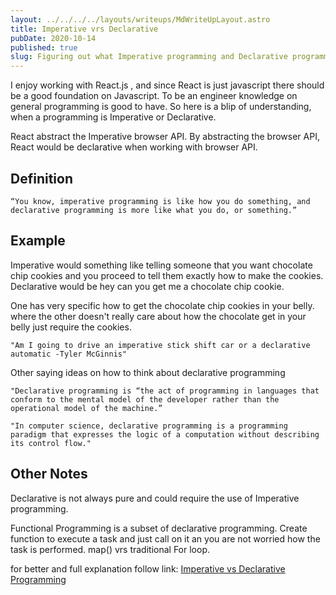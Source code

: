 ```yaml
---
layout: ../../../../layouts/writeups/MdWriteUpLayout.astro
title: Imperative vrs Declarative
pubDate: 2020-10-14
published: true
slug: Figuring out what Imperative programming and Declarative programming
---
```


I enjoy working with React.js , and since React is just javascript there should be a good foundation on Javascript. To be an engineer knowledge on general programming is good to have. So here is a blip of understanding, when a programming is Imperative or Declarative.

React abstract the Imperative browser API. By abstracting the browser API, React would be declarative when working with browser API.

## Definition

    “You know, imperative programming is like how you do something, and declarative programming is more like what you do, or something.”

## Example

Imperative would something like telling someone that you want chocolate chip cookies and you proceed to tell them exactly how to make the cookies.
Declarative would be hey can you get me a chocolate chip cookie.

One has very specific how to get the chocolate chip cookies in your belly. where the other doesn't really care about how the chocolate get in your belly just require the cookies.

    "Am I going to drive an imperative stick shift car or a declarative automatic -Tyler McGinnis"

Other saying ideas on how to think about declarative programming

    "Declarative programming is “the act of programming in languages that conform to the mental model of the developer rather than the operational model of the machine.”

    "In computer science, declarative programming is a programming paradigm that expresses the logic of a computation without describing its control flow."

## Other Notes

Declarative is not always pure and could require the use of Imperative programming.

Functional Programming is a subset of declarative programming. Create function to execute a task and just call on it an you are not worried how the task is performed. map() vrs traditional For loop.

for better and full explanation follow link:
[Imperative vs Declarative Programming](https://ui.dev/imperative-vs-declarative-programming/)
